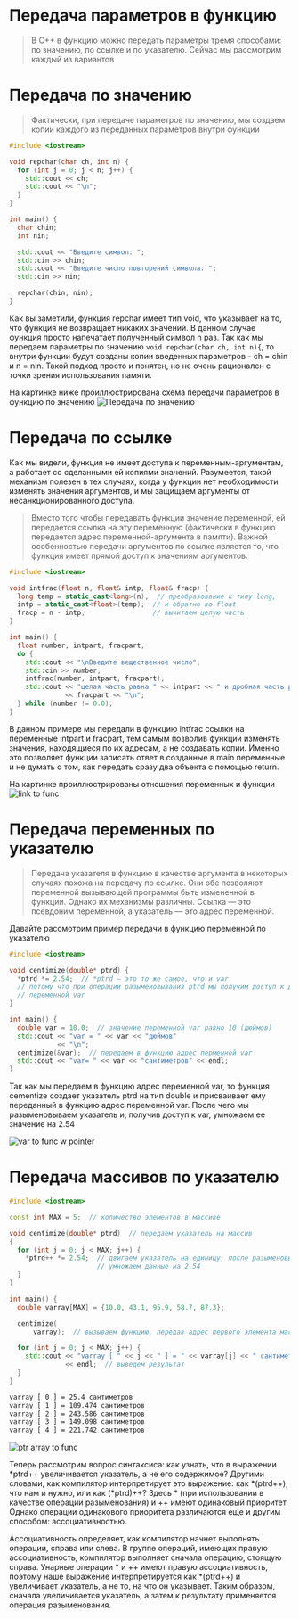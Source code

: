 # Передача параметров в функцию
> В С++ в функцию можно передать параметры тремя способами: по значению, по ссылке и по указателю. Сейчас мы рассмотрим каждый из вариантов

Передача по значению
===
>Фактически, при передаче параметров по значению, мы создаем копии каждого из переданных параметров внутри функции
```cpp
#include <iostream>

void repchar(char ch, int n) {
  for (int j = 0; j < n; j++) {
    std::cout << ch;
    std::cout << "\n";
  }
}

int main() {
  char chin;
  int nin;

  std::cout << "Введите символ: ";
  std::сin >> chin;
  std::cout << "Введите число повторений символа: ";
  std::cin >> nin;

  repchar(chin, nin);
}
```
Как вы заметили, функция repchar имеет тип void, что указывает на то, что функция не возвращает никаких значений. В данном случае функция просто напечатает полученный символ n раз. Так как мы передаем параметры по значению `void repchar(char ch, int n){`, то внутри функции будут созданы копии введенных параметров - ch = chin и n = nin. Такой подход просто и понятен, но не очень рационален с точки зрения использования памяти.

На картинке ниже проиллюстрирована схема передачи параметров в функцию по значению
![Передача по значению](./images/value_to_func.png)

Передача по ссылке 
===

Как мы видели, функция не имеет доступа к переменным-аргументам, а работает со сделанными ей копиями значений. Разумеется, такой механизм полезен в тех случаях, когда у функции нет необходимости изменять значения аргументов, и мы защищаем аргументы от несанкционированного доступа.

>Вместо того чтобы передавать функции значение переменной, ей передается ссылка на эту переменную (фактически в функцию передается адрес переменной-аргумента в памяти). Важной особенностью передачи аргументов по ссылке является то, что функция имеет прямой доступ к значениям аргументов. 

```cpp
#include <iostream>

void intfrac(float n, float& intp, float& fracp) {
  long temp = static_cast<long>(n);  // преобразование к типу long,
  intp = static_cast<float>(temp);  // и обратно во float
  fracp = n - intp;                 // вычитаем целую часть
}

int main() {
  float number, intpart, fracpart;
  do {
    std::cout << "\nВведите вещественное число";
    std::cin >> number;
    intfrac(number, intpart, fracpart);
    std::cout << "целая часть равна " << intpart << " и дробная часть равна "
              << fracpart << "\n";
  } while (number != 0.0);
}
```
В данном примере мы передали в функцию intfrac ссылки на переменные intpart и fracpart, тем самым позволив функции изменять значения, находящиеся по их адресам, а не создавать копии. Именно это позволяет функции записать ответ в созданные в main переменные и не думать о том, как передать сразу два объекта с помощью return.

На картинке проиллюстрированы отношения переменных и функции
![link to func](./images/link_to_func.png)

Передача переменных по указателю   
===

> Передача указателя в функцию в качестве аргумента в некоторых случаях похожа на передачу по ссылке. Они обе позволяют переменной вызывающей программы быть измененной в функции. Однако их механизмы различны. Ссылка — это псевдоним переменной, а указатель — это адрес переменной.

Давайте рассмотрим пример передачи в функцию переменной по указателю
```cpp
#include <iostream>

void centimize(double* ptrd) {
  *ptrd *= 2.54;  // *ptrd — это то же самое, что и var
  // потому что при операции разыменовывания ptrd мы получим доступ к данным
  // переменной var
}

int main() {
  double var = 10.0;  // значение переменной var равно 10 (дюймов)
  std::cout << "var = " << var << "дюймов"
            << "\n";
  centimize(&var);  // передаем в функцию адрес перменной var
  std::cout << "var= " << var << "сантиметров" << endl;
}
```
Так как мы передаем в функцию адрес переменной var, то функция cementize создает указатель ptrd на тип double и присваивает ему переданный в функцию адрес переменной var. После чего мы разыменовываем указатель и, получив доступ к var, умножаем ее значение на 2.54

![var to func w pointer](./images/ptr_var_to_func.png)

Передача массивов по указателю   
===
```cpp
#include <iostream>

const int MAX = 5;  // количество элементов в массиве

void centimize(double* ptrd)  // передаем указатель на массив
{
  for (int j = 0; j < MAX; j++) {
    *ptrd++ *= 2.54;  // двигаем указатель на единицу, после разыменовываем и
                      // умножаем данные на 2.54
  }
}

int main() {
  double varray[MAX] = {10.0, 43.1, 95.9, 58.7, 87.3};

  centimize(
      varray);  // вызываем функцию, передав адрес первого элемента массива

  for (int j = 0; j < MAX; j++) {
    std::cout << "varray [ " << j << " ] = " << varray[j] << " сантиметров"
              << endl;  // выведем результат
  }
}
```
```bash
varray [ 0 ] = 25.4 сантиметров
varray [ 1 ] = 109.474 сантиметров
varray [ 2 ] = 243.586 сантиметров
varray [ 3 ] = 149.098 сантиметров
varray [ 4 ] = 221.742 сантиметров
```
![ptr array to func](./images/ptr_array_to_func.png)

Теперь рассмотрим вопрос синтаксиса: как узнать, что в выражении *ptrd++ увеличивается указатель, а не его содержимое? Другими словами, как компилятор интерпретирует это выражение: как *(ptrd++), что нам и нужно, или как (*ptrd)++? Здесь * (при использовании в качестве операции разыменования) и ++ имеют одинаковый приоритет. Однако операции одинакового приоритета различаются еще и другим способом: ассоциативностью. 

Ассоциативность определяет, как компилятор начнет выполнять операции, справа или слева. В группе операций, имеющих правую ассоциативность, компилятор выполняет сначала операцию, стоящую справа. Унарные операции * и ++ имеют правую ассоциативность, поэтому наше выражение интерпретируется как *(ptrd++) и увеличивает указатель, а не то, на что он указывает. Таким образом, сначала увеличивается указатель, а затем к результату применяется операция разыменования.



